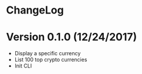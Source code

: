ChangeLog
==============

# Version 0.1.0 (12/24/2017)

- Display a specific currency
- List 100 top crypto currencies
- Init CLI
